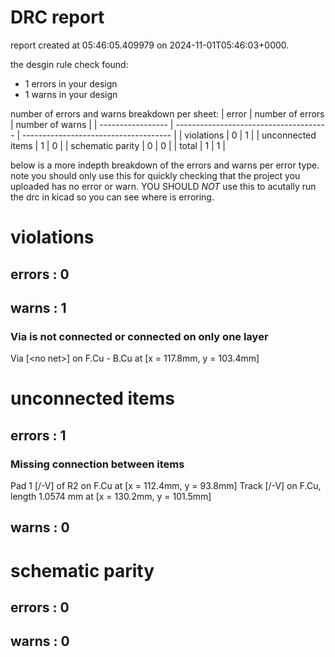 # DRC report

report created at 05:46:05.409979 on 2024-11-01T05:46:03+0000.

the desgin rule check found:
- 1 errors in your design
- 1 warns in your design

number of errors and warns breakdown per sheet:
| error             | number of errors                       | number of warns                       |
| ----------------- | -------------------------------------- | ------------------------------------- | 
| violations        | 0        | 1        | 
| unconnected items | 1 | 0 | 
| schematic parity  | 0  | 0  |
| total             |  1                      | 1                       |

below is a more indepth breakdown of the errors and warns per error type.
note you should only use this for quickly checking that the project
you uploaded has no error or warn. YOU SHOULD *NOT* use this to acutally
run the drc in kicad so you can see where is erroring.


# violations

## errors : 0

## warns : 1
### Via is not connected or connected on only one layer
Via [&lt;no net&gt;] on F.Cu - B.Cu at [x = 117.8mm, y = 103.4mm]



# unconnected items

## errors : 1
### Missing connection between items
Pad 1 [/-V] of R2 on F.Cu at [x = 112.4mm, y = 93.8mm]
Track [/-V] on F.Cu, length 1.0574 mm at [x = 130.2mm, y = 101.5mm]



## warns : 0

# schematic parity

## errors : 0

## warns : 0

